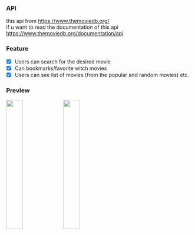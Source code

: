 ### API
   this api from https://www.themoviedb.org/ <br>
   if u want to read the documentation of this api https://www.themoviedb.org/documentation/api
 
### Feature
   - [x] Users can search for the desired movie
   - [x] Can bookmarks/favorite witch movies
   - [x] Users can see list of movies (from the popular and random movies) etc.

### Preview
<img src="https://user-images.githubusercontent.com/40884680/65598114-e5976880-dfc4-11e9-883e-0f771b0a3db5.jpg" width=30%>   <img src="https://user-images.githubusercontent.com/40884680/65598515-d1a03680-dfc5-11e9-8681-ae0bfb529158.jpg" width=30%>

